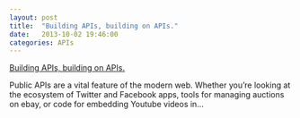 ```yaml
---
layout: post
title:  "Building APIs, building on APIs."
date:   2013-10-02 19:46:00
categories: APIs
---
```

<a href="http://digital.cabinetoffice.gov.uk/2011/09/22/building-apis-building-on-apis/">Building APIs, building on APIs.</a>

Public APIs are a vital feature of the modern web. Whether you’re looking at the ecosystem of Twitter and Facebook apps, tools for managing auctions on ebay, or code for embedding Youtube videos in...